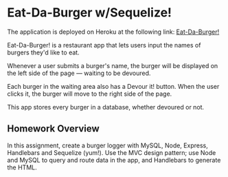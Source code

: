 # Eat-Da-Burger w/Sequelize!

The application is deployed on Heroku at the following link: [Eat-Da-Burger!](https://eat-da-burger2-rgc.herokuapp.com/) 

Eat-Da-Burger! is a restaurant app that lets users input the names of burgers they'd like to eat.

Whenever a user submits a burger's name, the burger will be displayed on the left side of the page &mdash; waiting to be devoured.

Each burger in the waiting area also has a Devour it! button. When the user clicks it, the burger will move to the right side of the page.

This app stores every burger in a database, whether devoured or not.

## Homework Overview

In this assignment, create a burger logger with MySQL, Node, Express, Handlebars and Sequelize (yum!). Use the MVC design pattern; use Node and MySQL to query and route data in the app, and Handlebars to generate the HTML.
